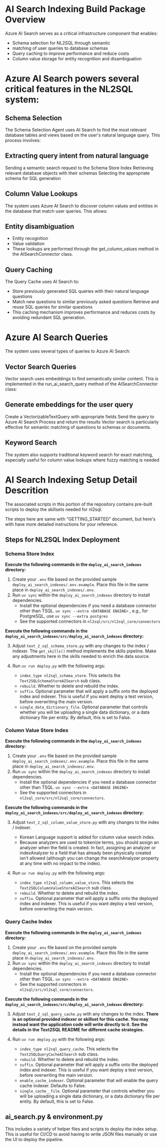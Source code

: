 # AI Search Indexing Build Package Overview
Azure AI Search serves as a critical infrastructure component that enables:

- Schema selection for NL2SQL through semantic
- matching of user queries to database schemas
- Query caching to improve performance and reduce costs
- Column value storage for entity recognition and disambiguation


# Azure AI Search powers several critical features in the NL2SQL system:

## Schema Selection
The Schema Selection Agent uses AI Search to find the most relevant database tables and views based on the user's natural language query. This process involves:

## Extracting query intent from natural language
Sending a semantic search request to the Schema Store Index
Retrieving relevant database objects with their schemas
Selecting the appropriate schema for SQL generation

## Column Value Lookups
The system uses Azure AI Search to discover column values and entities in the database that match user queries. This allows:

## Entity disambiguation
- Entity recognition
- Value validation
- These lookups are performed through the get_column_values method in the AISearchConnector class.

## Query Caching
The Query Cache uses AI Search to:

- Store previously generated SQL queries with their natural language questions
- Match new questions to similar previously asked questions
Retrieve and reuse SQL queries for similar questions
- This caching mechanism improves performance and reduces costs by avoiding redundant SQL generation.

# Azure AI Search Queries
The system uses several types of queries to Azure AI Search:

## Vector Search Queries
Vector search uses embeddings to find semantically similar content. This is implemented in the run_ai_search_query method of the AISearchConnector class:

## Generate embeddings for the user query
Create a VectorizableTextQuery with appropriate fields
Send the query to Azure AI Search
Process and return the results
Vector search is particularly effective for semantic matching of questions to schemas or documents.

## Keyword Search
The system also supports traditional keyword search for exact matching, especially useful for column value lookups where fuzzy matching is needed

# AI Search Indexing Setup Detail Descrition

The associated scripts in this portion of the repository contains pre-built scripts to deploy the skillsets needed for nl2sql.

The steps here are same with "GETTING_STARTED" document, but here's with have more detailed instructions for your reference. 

## Steps for NL2SQL Index Deployment 

### Schema Store Index

**Execute the following commands in the `deploy_ai_search_indexes` directory:**

1. Create your `.env` file based on the provided sample `deploy_ai_search_indexes/.env.example`. Place this file in the same place in `deploy_ai_search_indexes/.env`.
2. Run `uv sync` within the `deploy_ai_search_indexes` directory to install dependencies.
    - Install the optional dependencies if you need a database connector other than TSQL. `uv sync --extra <DATABASE ENGINE>` , e.g., for PostgreSQL, use `uv sync --extra postgres`
    - See the supported connectors in `nl2sql/src/nl2sql_core/connectors` 

**Execute the following commands in the `deploy_ai_search_indexes/src/deploy_ai_search_indexes` directory:**

3. Adjust `text_2_sql_schema_store.py` with any changes to the index / indexer. The `get_skills()` method implements the skills pipeline. Make any adjustments here in the skills needed to enrich the data source.
4. Run `uv run deploy.py` with the following args:

    - `index_type nl2sql_schema_store`. This selects the `Text2SQLSchemaStoreAISearch` sub class.
    - `rebuild`. Whether to delete and rebuild the index.
    - `suffix`. Optional parameter that will apply a suffix onto the deployed index and indexer. This is useful if you want deploy a test version, before overwriting the main version.
    - `single_data_dictionary_file`. Optional parameter that controls whether you will be uploading a single data dictionary, or a data dictionary file per entity. By default, this is set to False.

### Column Value Store Index

**Execute the following commands in the `deploy_ai_search_indexes` directory:**

1. Create your `.env` file based on the provided sample `deploy_ai_search_indexes/.env.example`. Place this file in the same place in `deploy_ai_search_indexes/.env`.
2. Run `uv sync` within the `deploy_ai_search_indexes` directory to install dependencies.
    - Install the optional dependencies if you need a database connector other than TSQL. `uv sync --extra <DATABASE ENGINE>`
    - See the supported connectors in `nl2sql_core/src/nl2sql_core/connectors`.

**Execute the following commands in the `deploy_ai_search_indexes/src/deploy_ai_search_indexes` directory:**

3. Adjust `text_2_sql_column_value_store.py` with any changes to the index / indexer.
    - Korean Language support is added for column value search index.
    - Because analyzers are used to tokenize terms, you should assign an analyzer when the field is created. In fact, assigning an analyzer or indexAnalyzer to a field that has already been physically created isn't allowed (although you can change the searchAnalyzer property at any time with no impact to the index).

4. Run `uv run deploy.py` with the following args:

    - `index_type nl2sql_column_value_store`. This selects the `Text2SQLColumnValueStoreAISearch` sub class.
    - `rebuild`. Whether to delete and rebuild the index.
    - `suffix`. Optional parameter that will apply a suffix onto the deployed index and indexer. This is useful if you want deploy a test version, before overwriting the main version.

### Query Cache Index

**Execute the following commands in the `deploy_ai_search_indexes` directory:**

1. Create your `.env` file based on the provided sample `deploy_ai_search_indexes/.env.example`. Place this file in the same place in `deploy_ai_search_indexes/.env`.
2. Run `uv sync` within the `deploy_ai_search_indexes` directory to install dependencies.
    - Install the optional dependencies if you need a database connector other than TSQL. `uv sync --extra <DATABASE ENGINE>`
    - See the supported connectors in `nl2sql/src/nl2sql_core/connectors`.

**Execute the following commands in the `deploy_ai_search_indexes/src/deploy_ai_search_indexes` directory:**

3. Adjust `text_2_sql_query_cache.py` with any changes to the index. **There is an optional provided indexer or skillset for this cache. You may instead want the application code will write directly to it. See the details in the Text2SQL README for different cache strategies.**
4. Run `uv run deploy.py` with the following args:

    - `index_type nl2sql_query_cache`. This selects the `Text2SQLQueryCacheAISearch` sub class.
    - `rebuild`. Whether to delete and rebuild the index.
    - `suffix`. Optional parameter that will apply a suffix onto the deployed index and indexer. This is useful if you want deploy a test version, before overwriting the main version.
    - `enable_cache_indexer`. Optional parameter that will enable the query cache indexer. Defaults to False.
    - `single_cache__file`. Optional parameter that controls whether you will be uploading a single data dictionary, or a data dictionary file per entity. By default, this is set to False.

## ai_search.py & environment.py

This includes a variety of helper files and scripts to deploy the index setup. This is useful for CI/CD to avoid having to write JSON files manually or use the UI to deploy the pipeline.
